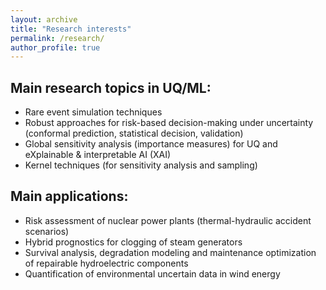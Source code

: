 ```yaml
---
layout: archive
title: "Research interests"
permalink: /research/
author_profile: true
---
```


## Main research topics in UQ/ML:

* Rare event simulation techniques
* Robust approaches for risk-based decision-making under uncertainty (conformal prediction, statistical decision, validation)
* Global sensitivity analysis (importance measures) for UQ and eXplainable & interpretable AI (XAI)
* Kernel techniques (for sensitivity analysis and sampling)

## Main applications:

* Risk assessment of nuclear power plants (thermal-hydraulic accident scenarios)
* Hybrid prognostics for clogging of steam generators
* Survival analysis, degradation modeling and maintenance optimization of repairable hydroelectric components
* Quantification of environmental uncertain data in wind energy


